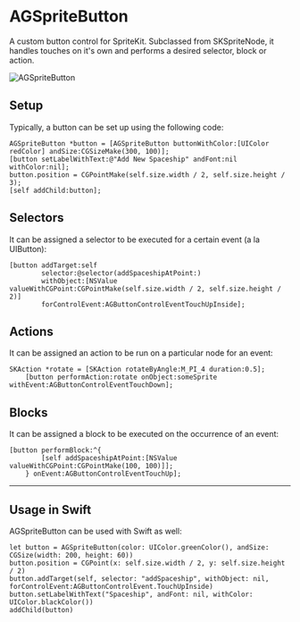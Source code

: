 <h1>AGSpriteButton</h1>

A custom button control for SpriteKit. Subclassed from SKSpriteNode, it handles touches on it's own and performs a desired selector, block or action. 

![AGSpriteButton](https://github.com/akashgupta88/AGSpriteButton/blob/master/AGSpriteButton.gif?raw=true)

<h2>Setup</h2>

Typically, a button can be set up using the following code:

    AGSpriteButton *button = [AGSpriteButton buttonWithColor:[UIColor redColor] andSize:CGSizeMake(300, 100)];
    [button setLabelWithText:@"Add New Spaceship" andFont:nil withColor:nil];
    button.position = CGPointMake(self.size.width / 2, self.size.height / 3);
    [self addChild:button];

<h2>Selectors</h2>

It can be assigned a selector to be executed for a certain event (a la UIButton):
    
    [button addTarget:self 
            selector:@selector(addSpaceshipAtPoint:) 
            withObject:[NSValue valueWithCGPoint:CGPointMake(self.size.width / 2, self.size.height / 2)]         
            forControlEvent:AGButtonControlEventTouchUpInside];
            

<h2>Actions</h2>

It can be assigned an action to be run on a particular node for an event:

    SKAction *rotate = [SKAction rotateByAngle:M_PI_4 duration:0.5];
        [button performAction:rotate onObject:someSprite withEvent:AGButtonControlEventTouchDown];

<h2>Blocks</h2>

It can be assigned a block to be executed on the occurrence of an event:

    [button performBlock:^{
            [self addSpaceshipAtPoint:[NSValue valueWithCGPoint:CGPointMake(100, 100)]];
        } onEvent:AGButtonControlEventTouchUp];

<hr>

<h2>Usage in Swift</h2>

AGSpriteButton can be used with Swift as well:

    let button = AGSpriteButton(color: UIColor.greenColor(), andSize: CGSize(width: 200, height: 60))
    button.position = CGPoint(x: self.size.width / 2, y: self.size.height / 2)
    button.addTarget(self, selector: "addSpaceship", withObject: nil, forControlEvent:AGButtonControlEvent.TouchUpInside)
    button.setLabelWithText("Spaceship", andFont: nil, withColor: UIColor.blackColor())
    addChild(button)

    


